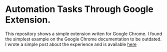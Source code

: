 # Automation Tasks Through Google Extension.

This repository shows a simple extension writen for Google Chrome. I found the
simplest example on the Google Chrome documentation to be outdated. I wrote a simple post about the experience and is available [here](https://twisselprojects.wordpress.com/2016/01/07/poor-mans-web-automation-using-chrome-extensions/)
